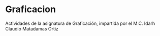 # Graficacion
Actividades de la asignatura de Graficación, impartida por el M.C. Idarh Claudio Matadamas Ortiz
